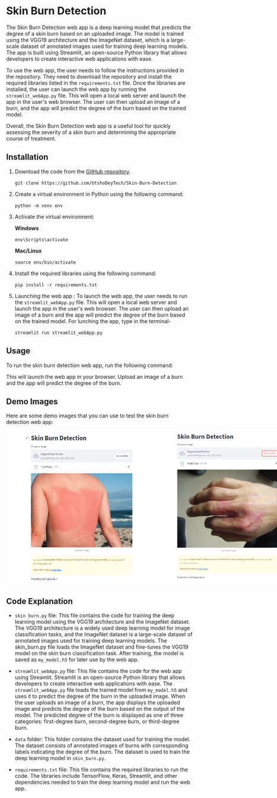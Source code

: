 ﻿# Skin Burn Detection

The Skin Burn Detection web app is a deep learning model that predicts the degree of a skin burn based on an uploaded image. The model is trained using the VGG19 architecture and the ImageNet dataset, which is a large-scale dataset of annotated images used for training deep learning models. The app is built using Streamlit, an open-source Python library that allows developers to create interactive web applications with ease.

To use the web app, the user needs to follow the instructions provided in the repository. They need to download the repository and install the required libraries listed in the `requirements.txt` file. Once the libraries are installed, the user can launch the web app by running the `streamlit_webApp.py` file. This will open a local web server and launch the app in the user's web browser. The user can then upload an image of a burn, and the app will predict the degree of the burn based on the trained model.

Overall, the Skin Burn Detection web app is a useful tool for quickly assessing the severity of a skin burn and determining the appropriate course of treatment.

## Installation

1. Download the code from the [GitHub repository](https://github.com/UtshoDeyTech/Skin-Burn-Detection).

   ```
   git clone https://github.com/UtshoDeyTech/Skin-Burn-Detection
   ```

2. Create a virtual environment in Python using the following command:

   ```
   python -m venv env
   ```

3. Activate the virtual environment:

   **Windows**

   ```
   env\Scripts\activate
   ```

   **Mac/Linux**

   ```
   source env/bin/activate
   ```

4. Install the required libraries using the following command:

   ```
   pip install -r requirements.txt
   ```

5. Launching the web app : To launch the web app, the user needs to run the `streamlit_webApp.py` file. This will open a local web server and launch the app in the user's web browser. The user can then upload an image of a burn and the app will predict the degree of the burn based on the trained model. For lunching the app, type in the terminal-
   ```
   streamlit run streamlit_webApp.py
   ```

## Usage

To run the skin burn detection web app, run the following command:

This will launch the web app in your browser. Upload an image of a burn and the app will predict the degree of the burn.

## Demo Images

Here are some demo images that you can use to test the skin burn detection web app:

<div style="display:flex;">
    <img src="1st.png" alt="First Degree Burn" width="400"/> 
    <img src="2nd.png" alt="Second Degree Burn" width="400"/> 
    <img src="3rd.png" alt="Third Degree Burn" width="400"/>
</div>

## Code Explanation

- `skin burn.py` file: This file contains the code for training the deep learning model using the VGG19 architecture and the ImageNet dataset. The VGG19 architecture is a widely used deep learning model for image classification tasks, and the ImageNet dataset is a large-scale dataset of annotated images used for training deep learning models. The skin_burn.py file loads the ImageNet dataset and fine-tunes the VGG19 model on the skin burn classification task. After training, the model is saved as `my_model.h5` for later use by the web app.

- `streamlit_webApp.py` file: This file contains the code for the web app using Streamlit. Streamlit is an open-source Python library that allows developers to create interactive web applications with ease. The `streamlit_webApp.py` file loads the trained model from `my_model.h5` and uses it to predict the degree of the burn in the uploaded image. When the user uploads an image of a burn, the app displays the uploaded image and predicts the degree of the burn based on the output of the model. The predicted degree of the burn is displayed as one of three categories: first-degree burn, second-degree burn, or third-degree burn.

- `data` folder: This folder contains the dataset used for training the model. The dataset consists of annotated images of burns with corresponding labels indicating the degree of the burn. The dataset is used to train the deep learning model in `skin_burn.py`.

- `requirements.txt` file: This file contains the required libraries to run the code. The libraries include TensorFlow, Keras, Streamlit, and other dependencies needed to train the deep learning model and run the web app.

